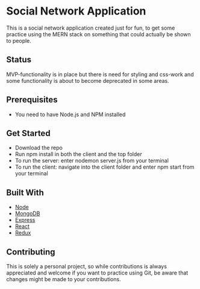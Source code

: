 # Social Network Application

This is a social network application created just for fun, to get some practice using the MERN stack on something that could actually be shown to people.

## Status

MVP-functionality is in place but there is need for styling and css-work and some functionality is about to become deprecated in some areas.

## Prerequisites

* You need to have Node.js and NPM installed

## Get Started

 * Download the repo
 * Run npm install in both the client and the top folder
 * To run the server: enter nodemon server.js from your terminal
 * To run the client: navigate into the client folder and enter npm start from your terminal


## Built With

* [Node](https://nodejs.org/en/)
* [MongoDB](https://www.mongodb.com/)
* [Express](https://expressjs.com/)
* [React](https://reactjs.org/)
* [Redux](https://redux.js.org/)

## Contributing

This is solely a personal project, so while contributions is always appreciated and welcome if you want to practice using Git, be aware that changes might be made to your contributions.


